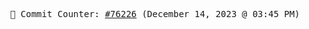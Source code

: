 <p align="center">
    <samp>
        📮 Commit Counter: <a href="https://github.com/Javascript-void0/Javascript-void0/commits/main">#76226</a> (December 14, 2023 @ 03:45 PM)
    </samp>
</p>